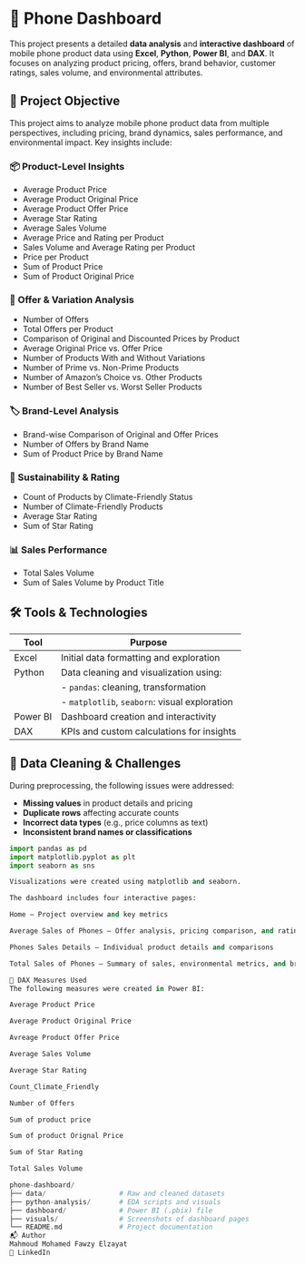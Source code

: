 # 📱 Phone Dashboard

This project presents a detailed **data analysis** and **interactive dashboard** of mobile phone product data using **Excel**, **Python**, **Power BI**, and **DAX**. It focuses on analyzing product pricing, offers, brand behavior, customer ratings, sales volume, and environmental attributes.

## 🎯 Project Objective

This project aims to analyze mobile phone product data from multiple perspectives, including pricing, brand dynamics, sales performance, and environmental impact. Key insights include:

### 📦 Product-Level Insights

- Average Product Price  
- Average Product Original Price  
- Average Product Offer Price  
- Average Star Rating  
- Average Sales Volume  
- Average Price and Rating per Product  
- Sales Volume and Average Rating per Product  
- Price per Product  
- Sum of Product Price  
- Sum of Product Original Price

### 🔄 Offer & Variation Analysis

- Number of Offers  
- Total Offers per Product  
- Comparison of Original and Discounted Prices by Product  
- Average Original Price vs. Offer Price  
- Number of Products With and Without Variations  
- Number of Prime vs. Non-Prime Products  
- Number of Amazon’s Choice vs. Other Products  
- Number of Best Seller vs. Worst Seller Products  

### 🏷️ Brand-Level Analysis

- Brand-wise Comparison of Original and Offer Prices  
- Number of Offers by Brand Name  
- Sum of Product Price by Brand Name  

### 🌱 Sustainability & Rating

- Count of Products by Climate-Friendly Status  
- Number of Climate-Friendly Products  
- Average Star Rating  
- Sum of Star Rating  

### 📊 Sales Performance

- Total Sales Volume  
- Sum of Sales Volume by Product Title

## 🛠️ Tools & Technologies

| Tool        | Purpose                                         |
|-------------|-------------------------------------------------|
| Excel       | Initial data formatting and exploration         |
| Python      | Data cleaning and visualization using:  
|             | - `pandas`: cleaning, transformation  
|             | - `matplotlib`, `seaborn`: visual exploration   |
| Power BI    | Dashboard creation and interactivity            |
| DAX         | KPIs and custom calculations for insights       |

## 🧪 Data Cleaning & Challenges

During preprocessing, the following issues were addressed:
- **Missing values** in product details and pricing  
- **Duplicate rows** affecting accurate counts  
- **Incorrect data types** (e.g., price columns as text)  
- **Inconsistent brand names or classifications**
  
```python
import pandas as pd
import matplotlib.pyplot as plt
import seaborn as sns

Visualizations were created using matplotlib and seaborn.

The dashboard includes four interactive pages:

Home – Project overview and key metrics

Average Sales of Phones – Offer analysis, pricing comparison, and ratings

Phones Sales Details – Individual product details and comparisons

Total Sales of Phones – Summary of sales, environmental metrics, and brand behavior

📌 DAX Measures Used
The following measures were created in Power BI:

Average Product Price

Average Product Original Price

Avreage Product Offer Price

Average Sales Volume

Average Star Rating

Count_Climate_Friendly

Number of Offers

Sum of product price

Sum of product Orignal Price

Sum of Star Rating

Total Sales Volume

phone-dashboard/
├── data/                  # Raw and cleaned datasets
├── python-analysis/       # EDA scripts and visuals
├── dashboard/             # Power BI (.pbix) file
├── visuals/               # Screenshots of dashboard pages
└── README.md              # Project documentation
📬 Author
Mahmoud Mohamed Fawzy Elzayat
🔗 LinkedIn
